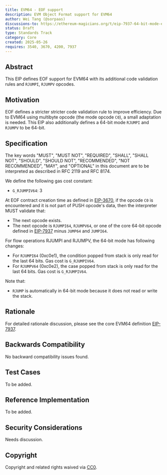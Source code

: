 ```yaml
---
title: EVM64 - EOF support
description: EVM Object Format support for EVM64
author: Wei Tang (@sorpaas)
discussions-to: https://ethereum-magicians.org/t/eip-7937-64-bit-mode-evm-opcodes-evm64/23794
status: Draft
type: Standards Track
category: Core
created: 2025-05-26
requires: 3540, 3670, 4200, 7937
---
```


## Abstract

This EIP defines EOF support for EVM64 with its additional code validation rules and `RJUMPI`, `RJUMPV` opcodes.

## Motivation

EOF defines a stricter stricter code validation rule to improve efficiency. Due to EVM64 using multibyte opcode (the mode opcode `C0`), a small adaptation is needed. This EIP also additionally defines a 64-bit mode `RJUMPI` and `RJUMPV` to be 64-bit.

## Specification

The key words "MUST", "MUST NOT", "REQUIRED", "SHALL", "SHALL NOT", "SHOULD", "SHOULD NOT", "RECOMMENDED", "NOT RECOMMENDED", "MAY", and "OPTIONAL" in this document are to be interpreted as described in RFC 2119 and RFC 8174.

We define the following gas cost constant:

* `G_RJUMPIV64`: 3

At EOF contract creation time as defined in [EIP-3670](./eip-3670.md), if the opcode `C0` is encountered and it is not part of PUSH opcode's data, then the interpreter MUST validate that:

* The next opcode exists.
* The next opcode is `RJUMPI64`, `RJUMPV64`, or one of the core 64-bit opcode defined in [EIP-7937](./eip-7937.md) minus `JUMP64` and `JUMPI64`.

For flow operations RJUMPI and RJUMPV, the 64-bit mode has following changes:

* For `RJUMPI64` (0xc0e1), the condition popped from stack is only read for the last 64 bits. Gas cost is `G_RJUMPIV64`.
* For `RJUMPV64` (0xc0e2), the case popped from stack is only read for the last 64 bits. Gas cost is `G_RJUMPIV64`.

Note that:

* `RJUMP` is automatically in 64-bit mode because it does not read or write the stack.

## Rationale

For detailed rationale discussion, please see the core EVM64 definition [EIP-7937](./eip-7937.md).

## Backwards Compatibility

No backward compatibility issues found.

## Test Cases

To be added.

<!-- TODO -->

## Reference Implementation

To be added.

<!-- TODO -->

## Security Considerations

Needs discussion.

## Copyright

Copyright and related rights waived via [CC0](../LICENSE.md).
